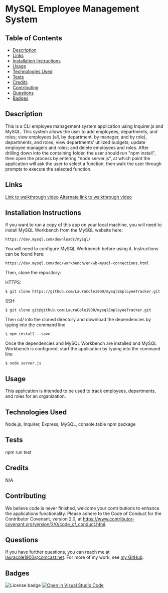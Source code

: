 # MySQL Employee Management System

## Table of Contents

* [Description](#description)
* [Links](#links)
* [Installation Instructions](#installation-instructions)
* [Usage](#usage)
* [Technologies Used](#technologies-used)
* [Tests](#tests)
* [Credits](#credits)
* [Contributing](#contributing)
* [Questions](#questions)
* [Badges](#badges)

## Description

This is a CLI employee management system application using Inquirer.js and MySQL. This system allows the user to add employees, departments, and roles; view employees (all, by department, by manager, and by role), departments, and roles; view departments' utilized budgets; update employee managers and roles; and delete employees and roles. After drilling down into the containing folder, the user should run "npm install", then open the process by entering "node server.js", at which point the application will ask the user to select a function, then walk the user through prompts to execute the selected function.

## Links

[Link to walkthrough video](assets/Employee-Management-System-walkthrough.webm)
[Alternate link to walkthrough video](https://drive.google.com/file/d/1EK5HcKPhBGIX6FEMtZK95S0B9AVxnhrV/view)

## Installation Instructions

If you want to run a copy of this app on your local machine, you will need to install MySQL Workbench from the MySQL website here:
```
https://dev.mysql.com/downloads/mysql/
```

You will need to configure MySQL Workbench before using it. Instructions can be found here:
```
https://dev.mysql.com/doc/workbench/en/wb-mysql-connections.html
```

Then, clone the repository:

HTTPS:
```
$ git clone https://github.com/LauraCole1900/mysqlEmployeeTracker.git
```

SSH:
```
$ git clone git@github.com:LauraCole1900/mysqlEmployeeTracker.git
```

Then cd/ into the cloned directory and download the dependencies by typing into the command line
```
$ npm install --save
```

Once the dependencies and MySQL Workbench are installed and MySQL Workbench is configured, start the application by typing into the command line
```
$ node server.js
```

## Usage

This application is intended to be used to track employees, departments, and roles for an organization.

## Technologies Used

Node.js, Inquirer, Express, MySQL, console.table npm package

## Tests

npm run test

## Credits

N/A

## Contributing

We believe code is never finished, welcome your contributions to enhance the applications functionality. Please adhere to the Code of Conduct for the Contributor Covenant, version 2.0, at https://www.contributor-covenant.org/version/2/0/code_of_conduct.html.

## Questions

If you have further questions, you can reach me at lauracole1900@comcast.net. For more of my work, see [my GitHub](https://github.com/LauraCole1900).

## Badges

![License badge](https://img.shields.io/badge/license-MIT-0d4b16) [![Open in Visual Studio Code](https://open.vscode.dev/badges/open-in-vscode.svg)](https://open.vscode.dev/LauraCole1900/mysqlEmployeeTracker)